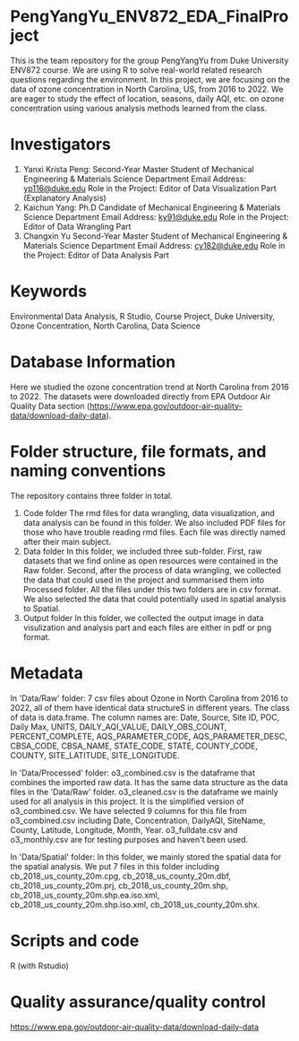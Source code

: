 # PengYangYu_ENV872_EDA_FinalProject
This is the team repository for the group PengYangYu from Duke University ENV872 course. We are using R to solve real-world related research questions regarding the environment. In this project, we are focusing on the data of ozone concentration in North Carolina, US, from 2016 to 2022. We are eager to study the effect of location, seasons, daily AQI, etc. on ozone concentration using various analysis methods learned from the class.

# Investigators
1. Yanxi Krista Peng: 
Second-Year Master Student of Mechanical Engineering & Materials Science Department
Email Address: yp116@duke.edu
   Role in the Project: Editor of Data Visualization Part (Explanatory Analysis)
2. Kaichun Yang:
   Ph.D Candidate of Mechanical Engineering & Materials Science Department
   Email Address: ky91@duke.edu
   Role in the Project: Editor of Data Wrangling Part
3. Changxin Yu
   Second-Year Master Student of Mechanical Engineering & Materials Science Department
   Email Address: cy182@duke.edu
   Role in the Project: Editor of Data Analysis Part 
   
# Keywords
Environmental Data Analysis, R Studio, Course Project, Duke University, Ozone Concentration, North Carolina, Data Science

# Database Information
Here we studied the ozone concentration trend at North Carolina from 2016 to 2022. The datasets were downloaded directly from EPA Outdoor Air Quality Data section (https://www.epa.gov/outdoor-air-quality-data/download-daily-data).

# Folder structure, file formats, and naming conventions 
The repository contains three folder in total.
1. Code folder
   The rmd files for data wrangling, data visualization, and data analysis can be found in this folder. We also included PDF files for those who have trouble reading rmd files. Each file was directly named after their main subject.
2. Data folder
   In this folder, we included three sub-folder. First, raw datasets that we find online as open resources were contained in the Raw folder. Second, after the process of data wrangling, we collected the data that could used in the project and summarised them into Processed folder. All the files under this two folders are in csv format. We also selected the data that could potentially used in spatial analysis to Spatial. 
3. Output folder
   In this folder, we collected the output image in data visulization and analysis part and each files are either in pdf or png format.
  
# Metadata
In 'Data/Raw' folder:
7 csv files about Ozone in North Carolina from 2016 to 2022, all of them have identical data structureS in different years. The class of data is data.frame.
The column names are: Date, Source, Site ID, POC, Daily Max, UNITS, DAILY_AQI_VALUE, DAILY_OBS_COUNT, PERCENT_COMPLETE, AQS_PARAMETER_CODE, AQS_PARAMETER_DESC, CBSA_CODE, CBSA_NAME, STATE_CODE, STATE, COUNTY_CODE, COUNTY, SITE_LATITUDE, SITE_LONGITUDE.

In 'Data/Processed' folder:
o3_combined.csv is the dataframe that combines the imported raw data. It has the same data structure as the data files in the 'Data/Raw' folder.
o3_cleaned.csv is the dataframe we mainly used for all analysis in this project. It is the simplified version of o3_combined.csv. We have selected 9 columns for this file from o3_combined.csv including Date, Concentration, DailyAQI, SiteName, County, Latitude, Longitude, Month, Year.
o3_fulldate.csv and o3_monthly.csv are for testing purposes and haven't been used.

In 'Data/Spatial' folder:
In this folder, we mainly stored the spatial data for the spatial analysis.
We put 7 files in this folder including cb_2018_us_county_20m.cpg, cb_2018_us_county_20m.dbf, cb_2018_us_county_20m.prj, cb_2018_us_county_20m.shp, cb_2018_us_county_20m.shp.ea.iso.xml, cb_2018_us_county_20m.shp.iso.xml, cb_2018_us_county_20m.shx. 


# Scripts and code
R (with Rstudio)

# Quality assurance/quality control
https://www.epa.gov/outdoor-air-quality-data/download-daily-data

